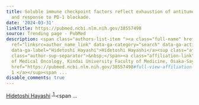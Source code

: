 ```yaml
---
title: Soluble immune checkpoint factors reflect exhaustion of antitumor immunity
  and response to PD-1 blockade.
date: '2024-03-31'
linkTitle: https://pubmed.ncbi.nlm.nih.gov/38557498
source: Trending page - PubMed
description: <span class="authors-list-item "><a class="full-name" href="https://pubmed.ncbi.nlm.nih.gov/?term=Hayashi+H&amp;cauthor_id=38557498"
  ref="linksrc=author_name_link" data-ga-category="search" data-ga-action="author_link"
  data-ga-label="Hidetoshi Hayashi">Hidetoshi Hayashi</a><sup class="affiliation-links"><span
  class="author-sup-separator">&nbsp;</span><a class="affiliation-link" title="Department
  of Medical Oncology, Kindai University Faculty of Medicine, Osaka-Sayama, Japan."
  href="https://pubmed.ncbi.nlm.nih.gov/38557498#full-view-affiliation-1" ref="linksrc=author_aff">
  1 </a></sup><span ...
disable_comments: true
---
```

<span class="authors-list-item "><a class="full-name" href="https://pubmed.ncbi.nlm.nih.gov/?term=Hayashi+H&amp;cauthor_id=38557498" ref="linksrc=author_name_link" data-ga-category="search" data-ga-action="author_link" data-ga-label="Hidetoshi Hayashi">Hidetoshi Hayashi</a><sup class="affiliation-links"><span class="author-sup-separator">&nbsp;</span><a class="affiliation-link" title="Department of Medical Oncology, Kindai University Faculty of Medicine, Osaka-Sayama, Japan." href="https://pubmed.ncbi.nlm.nih.gov/38557498#full-view-affiliation-1" ref="linksrc=author_aff"> 1 </a></sup><span ...